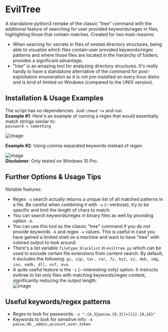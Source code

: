 # EvilTree
A standalone python3 remake of the classic "tree" command with the additional feature of searching for user provided keywords/regex in files, highlighting those that contain matches. Created for two main reasons:
 - When searcing for secrets in files of nested directory structures, being able to visualize which files contain user provided keywords/regex patterns and where those files are located in the hierarchy of folders, provides a significant advantage. 
 - "tree" is an amazing tool for analyzing directory structures. It's really handy to have a standalone alternative of the command for post-exploitation enumeration as it is not pre-installed on every linux distro and is kind of limited on Windows (compared to the UNIX version). 

## Installation & Usage Examples
The script has no dependencies. Just `chmod +x` and run.  
**Example #1**: Here's an example of running a regex that would essentially match strings similar to:  
`password = something`

![image](https://user-images.githubusercontent.com/75489922/193536337-188b1f0d-46ad-4680-b068-a4f1772734da.png)
   
    
**Example #2**: Using comma separated keywords instead of regex:

![image](https://user-images.githubusercontent.com/75489922/193478656-a184ab55-0b3b-4f54-ada4-e658406503c1.png)  
**Disclaimer**: Only tested on Windows 10 Pro.

## Further Options & Usage Tips
Notable features:
- Regex `-x` search actually returns a unique list of all matched patterns in a file. Be careful when combining it with `-v` (--verbose), try to be specific and limit the length of chars to match.
 - You can search keywords/regex in binary files as well by providing option `-b`.
 - You can use this tool as the classic "tree" command if you do not provide keywords `-k` and regex `-x` values. This is useful in case you have gained a limited shell on a machine and want to have "tree" with colored output to look around.
 - There's a list variable `filetype_blacklist` in `eviltree.py` which can be used to exclude certain file extensions from content search. By default, it excludes the following: `gz, zip, tar, rar, 7z, bz2, xz, deb, img, iso, vmdk, dll, ovf, ova`.
 - A quite useful feature is the `-i` (--interesting-only) option. It instructs eviltree to list only files with matching keywords/regex content, significantly reducing the output length:  
 ![image](https://user-images.githubusercontent.com/75489922/193540467-7fa13d73-0893-491f-9b1b-89b34cae8ad7.png)

## Useful keywords/regex patterns
 - Regex to look for passwords: `-x ".{0,3}passw.{0,3}[=]{1}.{0,18}"`
 - Keywords to look for sensitive info: `-k passw,db_,admin,account,user,token`
